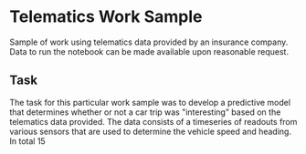 # Telematics Work Sample

Sample of work using telematics data provided by an insurance company.  Data to run the notebook can be made available upon reasonable request.

## Task

The task for this particular work sample was to develop a predictive model that determines whether or not a car trip was "interesting" based on the telematics data provided.  The data consists of a timeseries of readouts from various sensors that are used to determine the vehicle speed and heading.  In total 15
